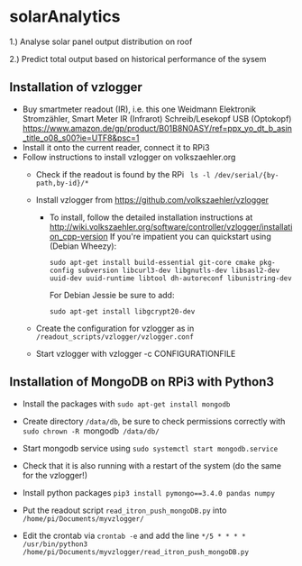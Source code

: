 # solarAnalytics

1.) Analyse solar panel output distribution on roof

2.) Predict total output based on historical performance of the sysem

## Installation of vzlogger

- Buy smartmeter readout (IR), i.e. this one Weidmann Elektronik Stromzähler, Smart Meter IR (Infrarot) Schreib/Lesekopf USB (Optokopf) https://www.amazon.de/gp/product/B01B8N0ASY/ref=ppx_yo_dt_b_asin_title_o08_s00?ie=UTF8&psc=1
- Install it onto the current reader, connect it to RPi3
- Follow instructions to install vzlogger on volkszaehler.org
	- Check if the readout is found by the RPi ` ls -l /dev/serial/{by-path,by-id}/*`
	- Install vzlogger from https://github.com/volkszaehler/vzlogger
		- To install, follow the detailed installation instructions at http://wiki.volkszaehler.org/software/controller/vzlogger/installation_cpp-version
			If you're impatient you can quickstart using (Debian Wheezy):

			`sudo apt-get install build-essential git-core cmake pkg-config subversion libcurl3-dev libgnutls-dev libsasl2-dev uuid-dev uuid-runtime libtool dh-autoreconf libunistring-dev`

			For Debian Jessie be sure to add:

			`sudo apt-get install libgcrypt20-dev`

	- Create the configuration for vzlogger as in `/readout_scripts/vzlogger/vzlogger.conf`
	- Start vzlogger with  vzlogger -c CONFIGURATIONFILE

## Installation of MongoDB on RPi3 with Python3

- Install the packages with `sudo apt-get install mongodb`
- Create directory `/data/db`, be sure to check permissions correctly with `sudo chrown -R `mongodb` /data/db/`
- Start mongodb service using `sudo systemctl start mongodb.service`
- Check that it is also running with a restart of the system (do the same for the vzlogger!)

- Install python packages `pip3 install pymongo==3.4.0 pandas numpy`

- Put the readout script `read_itron_push_mongoDB.py` into `/home/pi/Documents/myvzlogger/`

- Edit the crontab via `crontab -e` and add the line
	`*/5 * * * * /usr/bin/python3 /home/pi/Documents/myvzlogger/read_itron_push_mongoDB.py`


